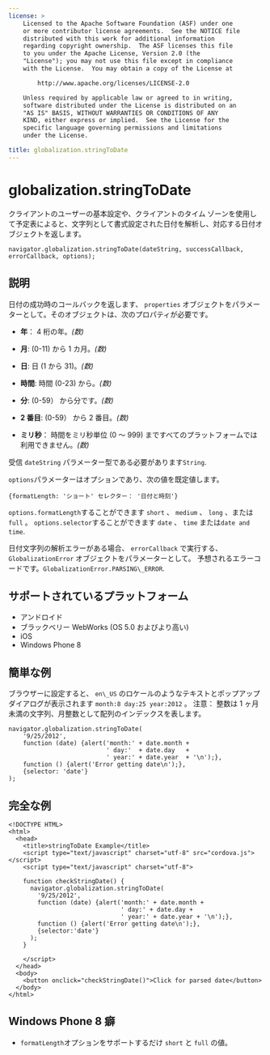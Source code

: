 ```yaml
---
license: >
    Licensed to the Apache Software Foundation (ASF) under one
    or more contributor license agreements.  See the NOTICE file
    distributed with this work for additional information
    regarding copyright ownership.  The ASF licenses this file
    to you under the Apache License, Version 2.0 (the
    "License"); you may not use this file except in compliance
    with the License.  You may obtain a copy of the License at

        http://www.apache.org/licenses/LICENSE-2.0

    Unless required by applicable law or agreed to in writing,
    software distributed under the License is distributed on an
    "AS IS" BASIS, WITHOUT WARRANTIES OR CONDITIONS OF ANY
    KIND, either express or implied.  See the License for the
    specific language governing permissions and limitations
    under the License.

title: globalization.stringToDate
---
```


# globalization.stringToDate

クライアントのユーザーの基本設定や、クライアントのタイム ゾーンを使用して予定表によると、文字列として書式設定された日付を解析し、対応する日付オブジェクトを返します。

    navigator.globalization.stringToDate(dateString, successCallback, errorCallback, options);
    

## 説明

日付の成功時のコールバックを返します、 `properties` オブジェクトをパラメーターとして。そのオブジェクトは、次のプロパティが必要です。

*   **年**： 4 桁の年。*(数)*

*   **月**: (0-11) から 1 カ月。*(数)*

*   **日**: 日 (1 から 31)。*(数)*

*   **時間**: 時間 (0-23) から。*(数)*

*   **分**: (0-59） から分です。*(数)*

*   **2 番目**: (0-59） から 2 番目。*(数)*

*   **ミリ秒**： 時間をミリ秒単位 (0 ～ 999) まですべてのプラットフォームでは利用できません。*(数)*

受信 `dateString` パラメーター型である必要があります`String`.

`options`パラメーターはオプションであり、次の値を既定値します。

    {formatLength: 'ショート' セレクター： '日付と時刻'}
    

`options.formatLength`することができます `short` 、 `medium` 、 `long` 、または `full` 。 `options.selector`することができます `date` 、 `time` または`date and
time`.

日付文字列の解析エラーがある場合、 `errorCallback` で実行する、 `GlobalizationError` オブジェクトをパラメーターとして。 予想されるエラーコードです。`GlobalizationError.PARSING\_ERROR`.

## サポートされているプラットフォーム

*   アンドロイド
*   ブラックベリー WebWorks (OS 5.0 およびより高い)
*   iOS
*   Windows Phone 8

## 簡単な例

ブラウザーに設定すると、 `en\_US` のロケールのようなテキストとポップアップ ダイアログが表示されます `month:8 day:25 year:2012` 。 注意： 整数は 1 ヶ月未満の文字列、月整数として配列のインデックスを表します。

    navigator.globalization.stringToDate(
        '9/25/2012',
        function (date) {alert('month:' + date.month +
                               ' day:'  + date.day   +
                               ' year:' + date.year  + '\n');},
        function () {alert('Error getting date\n');},
        {selector: 'date'}
    );
    

## 完全な例

    <!DOCTYPE HTML>
    <html>
      <head>
        <title>stringToDate Example</title>
        <script type="text/javascript" charset="utf-8" src="cordova.js"></script>
        <script type="text/javascript" charset="utf-8">
    
        function checkStringDate() {
          navigator.globalization.stringToDate(
            '9/25/2012',
            function (date) {alert('month:' + date.month +
                                   ' day:' + date.day +
                                   ' year:' + date.year + '\n');},
            function () {alert('Error getting date\n');},
            {selector:'date'}
          );
        }
    
        </script>
      </head>
      <body>
        <button onclick="checkStringDate()">Click for parsed date</button>
      </body>
    </html>
    

## Windows Phone 8 癖

*   `formatLength`オプションをサポートするだけ `short` と `full` の値。